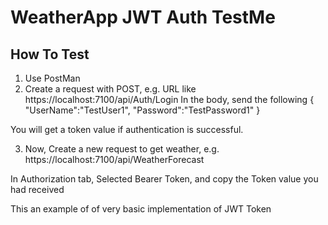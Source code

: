 ﻿# WeatherApp JWT Auth TestMe

## How To Test
1. Use PostMan
2. Create a request with POST, e.g. URL like
  https://localhost:7100/api/Auth/Login
  In the body, send the following 
 {
    "UserName":"TestUser1",
    "Password":"TestPassword1"
  }

 You will get a token value if authentication is successful.

3. Now, Create a new request to get weather, e.g.
   https://localhost:7100/api/WeatherForecast

 In Authorization tab, Selected Bearer Token, and copy the Token value you had received
 
This an example of of very basic implementation of JWT Token    